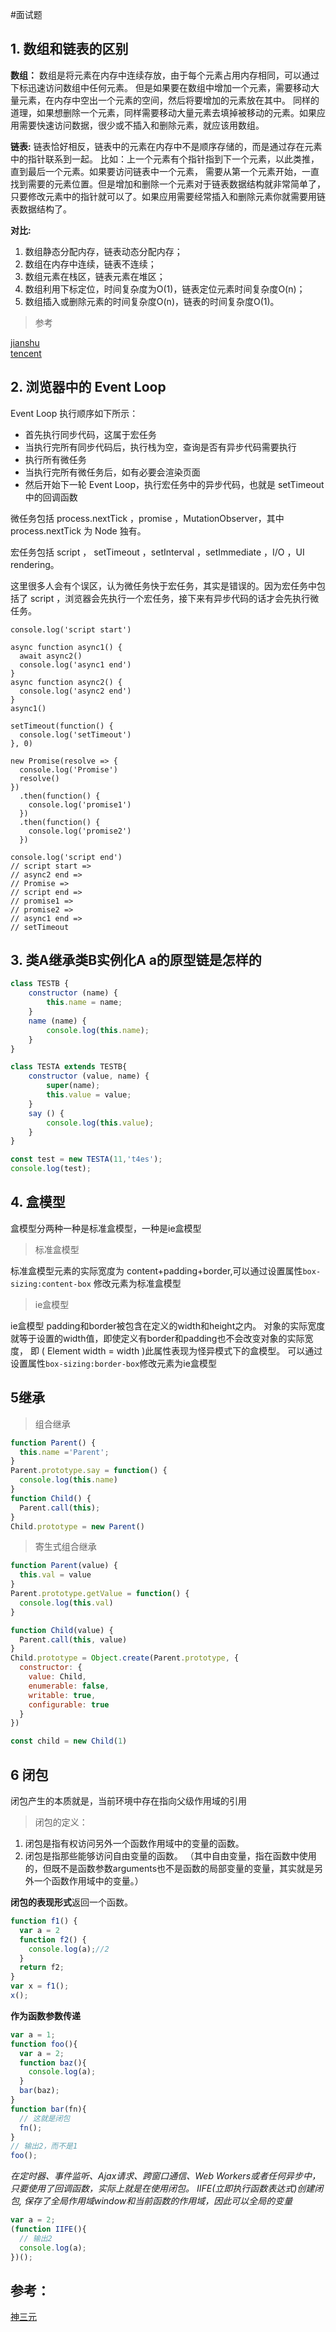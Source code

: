 #面试题

## 1. 数组和链表的区别

**数组：**
数组是将元素在内存中连续存放，由于每个元素占用内存相同，可以通过下标迅速访问数组中任何元素。
但是如果要在数组中增加一个元素，需要移动大量元素，在内存中空出一个元素的空间，然后将要增加的元素放在其中。
同样的道理，如果想删除一个元素，同样需要移动大量元素去填掉被移动的元素。如果应用需要快速访问数据，很少或不插入和删除元素，就应该用数组。

**链表:**
链表恰好相反，链表中的元素在内存中不是顺序存储的，而是通过存在元素中的指针联系到一起。
比如：上一个元素有个指针指到下一个元素，以此类推，直到最后一个元素。如果要访问链表中一个元素，
需要从第一个元素开始，一直找到需要的元素位置。但是增加和删除一个元素对于链表数据结构就非常简单了，
只要修改元素中的指针就可以了。如果应用需要经常插入和删除元素你就需要用链表数据结构了。

**对比:**
1. 数组静态分配内存，链表动态分配内存；
2. 数组在内存中连续，链表不连续；
3. 数组元素在栈区，链表元素在堆区；
4. 数组利用下标定位，时间复杂度为O(1)，链表定位元素时间复杂度O(n)；
5. 数组插入或删除元素的时间复杂度O(n)，链表的时间复杂度O(1)。<br/>

>参考

[ jianshu  ](https://www.jianshu.com/p/85fda79ee74d)<br/>
[ tencent  ](https://cloud.tencent.com/developer/article/1444059)<br/>

## 2. 浏览器中的 Event Loop

Event Loop 执行顺序如下所示：

* 首先执行同步代码，这属于宏任务
* 当执行完所有同步代码后，执行栈为空，查询是否有异步代码需要执行
* 执行所有微任务
* 当执行完所有微任务后，如有必要会渲染页面
* 然后开始下一轮 Event Loop，执行宏任务中的异步代码，也就是 setTimeout 中的回调函数

微任务包括 process.nextTick ，promise ，MutationObserver，其中 process.nextTick 为 Node 独有。

宏任务包括 script ， setTimeout ，setInterval ，setImmediate ，I/O ，UI rendering。

这里很多人会有个误区，认为微任务快于宏任务，其实是错误的。因为宏任务中包括了
script
，浏览器会先执行一个宏任务，接下来有异步代码的话才会先执行微任务。
```
console.log('script start')

async function async1() {
  await async2()
  console.log('async1 end')
}
async function async2() {
  console.log('async2 end')
}
async1()

setTimeout(function() {
  console.log('setTimeout')
}, 0)

new Promise(resolve => {
  console.log('Promise')
  resolve()
})
  .then(function() {
    console.log('promise1')
  })
  .then(function() {
    console.log('promise2')
  })

console.log('script end')
// script start => 
// async2 end => 
// Promise =>  
// script end =>  
// promise1 =>  
// promise2 =>  
// async1 end =>  
// setTimeout
```


## 3. 类A继承类B实例化A a的原型链是怎样的

```javascript
class TESTB {
    constructor (name) {
        this.name = name;
    }
    name (name) {
        console.log(this.name);
    }
}

class TESTA extends TESTB{
    constructor (value, name) {
        super(name);
        this.value = value;
    }
    say () {
        console.log(this.value);
    }
}

const test = new TESTA(11,'t4es');
console.log(test);

```
## 4. 盒模型
盒模型分两种一种是标准盒模型，一种是ie盒模型
> 标准盒模型

标准盒模型元素的实际宽度为
content+padding+border,可以通过设置属性`box-sizing:content-box`
修改元素为标准盒模型

> ie盒模型

ie盒模型 padding和border被包含在定义的width和height之内。
对象的实际宽度就等于设置的width值，即使定义有border和padding也不会改变对象的实际宽度，
即 ( Element width = width )此属性表现为怪异模式下的盒模型。
可以通过设置属性`box-sizing:border-box`修改元素为ie盒模型

## 5继承

> 组合继承

```javascript
function Parent() {
  this.name ='Parent';
}
Parent.prototype.say = function() {
  console.log(this.name)
}
function Child() {
  Parent.call(this);
}
Child.prototype = new Parent()

```
> 寄生式组合继承

```javascript
function Parent(value) {
  this.val = value
}
Parent.prototype.getValue = function() {
  console.log(this.val)
}

function Child(value) {
  Parent.call(this, value)
}
Child.prototype = Object.create(Parent.prototype, {
  constructor: {
    value: Child,
    enumerable: false,
    writable: true,
    configurable: true
  }
})

const child = new Child(1)

```

## 6 闭包
闭包产生的本质就是，当前环境中存在指向父级作用域的引用
>闭包的定义：
1. 闭包是指有权访问另外一个函数作用域中的变量的函数。
2. 闭包是指那些能够访问自由变量的函数。 （其中自由变量，指在函数中使用的，但既不是函数参数arguments也不是函数的局部变量的变量，其实就是另外一个函数作用域中的变量。）

**闭包的表现形式**返回一个函数。

```javascript
function f1() {
  var a = 2
  function f2() {
    console.log(a);//2
  }
  return f2;
}
var x = f1();
x();
```
**作为函数参数传递**

```javascript
var a = 1;
function foo(){
  var a = 2;
  function baz(){
    console.log(a);
  }
  bar(baz);
}
function bar(fn){
  // 这就是闭包
  fn();
}
// 输出2，而不是1
foo();

```
*在定时器、事件监听、Ajax请求、跨窗口通信、Web Workers或者任何异步中，只要使用了回调函数，实际上就是在使用闭包。
IIFE(立即执行函数表达式)创建闭包, 保存了全局作用域window和当前函数的作用域，因此可以全局的变量*

```javascript
var a = 2;
(function IIFE(){
  // 输出2
  console.log(a);
})();
```
## 参考：
[神三元](https://juejin.im/post/5dac5d82e51d45249850cd20)
